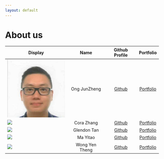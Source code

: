 ```yaml
---
layout: default
---
```


# About us

Display | Name | Github Profile | Portfolio 
--------|:----:|:--------------:|:---------:
![JZ](facepic_JZ.jpg) | Ong JunZheng | [Github](https://github.com/kaboomzxc) | [Portfolio](team/kaboomzxc.md)
![](https://via.placeholder.com/100.png?text=Photo) | Cora Zhang | [Github](https://github.com/coraleaf0602) | [Portfolio](team/coraleaf0602.md)
![](https://via.placeholder.com/100.png?text=Photo) | Glendon Tan | [Github](https://github.com/G13nd0n) | [Portfolio](team/g13nd0n.md)
![](https://via.placeholder.com/100.png?text=Photo) | Ma Yitao | [Github](https://github.com/PrinceCatt) | [Portfolio](team/princecatt.md)
![](https://via.placeholder.com/100.png?text=Photo) | Wong Yen Theng | [Github](https://github.com/yentheng0110) | [Portfolio](team/yentheng0110.md)
